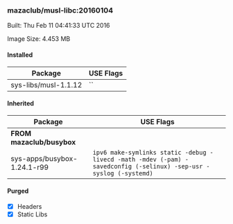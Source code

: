 ### mazaclub/musl-libc:20160104
Built: Thu Feb 11 04:41:33 UTC 2016

Image Size: 4.453 MB
#### Installed
Package | USE Flags
--------|----------
sys-libs/musl-1.1.12 | ``
#### Inherited
Package | USE Flags
--------|----------
**FROM mazaclub/busybox** |
sys-apps/busybox-1.24.1-r99 | `ipv6 make-symlinks static -debug -livecd -math -mdev (-pam) -savedconfig (-selinux) -sep-usr -syslog (-systemd)`

#### Purged
- [x] Headers
- [x] Static Libs
